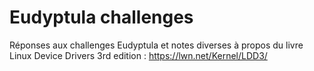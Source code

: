 # Eudyptula challenges
Réponses aux challenges Eudyptula et notes diverses à propos du livre Linux Device Drivers 3rd edition :
https://lwn.net/Kernel/LDD3/
